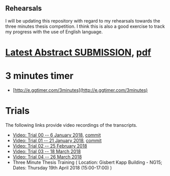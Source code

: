 Rehearsals
---

I will be updating this repository with regard to my rehearsals towards the three
minutes thesis competition. I think this is also a good exercise to track my progress
with the use of English language.


# [Latest Abstract SUBMISSION](https://github.com/mxochicale/3minutesthesis/blob/master/rehearsals/abstract-submission/README.md), [pdf](https://github.com/mxochicale/3minutesthesis/blob/master/rehearsals/abstract-submission/latex/abstract.pdf)

# 3 minutes timer

* [http://e.ggtimer.com/3minutes](http://e.ggtimer.com/3minutes)



# Trials
The following links provide video recordings of the transcripts.

* [Video: Trial 00 -- 6 January 2018](https://www.youtube.com/watch?v=UMBJ7VPZSnU), [commit](https://github.com/mxochicale/3minutesthesis/commit/ae7c0a5a293578f60d66539454cb0b58f99003ca#diff-23d0229db62317f7ff1b57244845ff08)
* [Video: Trial 01 -- 21 January 2018](https://youtu.be/luczrqbh8ZA), [commit](https://github.com/mxochicale/3minutesthesis/commit/f8e4e8d7e3a00045ad25c0efbbc727b5d0819cfe)
* [Video: Trial 02 -- 25 February 2018](https://youtu.be/RbWRD5Ut8FM)
* [Video: Trial 03 -- 18 March 2018](https://youtu.be/C28De4TDpVQ)
* [Video: Trial 04 -- 26 March 2018](https://youtu.be/Wsr_gBSDS84)
* Three Minute Thesis Training ( Location: Gisbert Kapp Building - NG15; Dates: Thursday 19th April 2018 (15:00-17:00)  )




